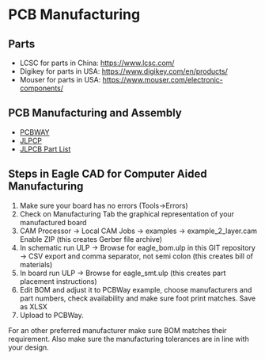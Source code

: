 # PCB Manufacturing

## Parts
- LCSC for parts in China: https://www.lcsc.com/
- Digikey for parts in USA: https://www.digikey.com/en/products/
- Mouser for parts in USA: https://www.mouser.com/electronic-components/

## PCB Manufacturing and Assembly

- [PCBWAY](https://www.pcbway.com/quotesmt.aspx)
- [JLPCP](https://jlcpcb.com/)
- [JLPCB Part List](https://jlcpcb.com/parts)

## Steps in Eagle CAD for Computer Aided Manufacturing

1) Make sure your board has no errors (Tools->Errors)
2) Check on Manufacturing Tab the graphical representation of your manufactured board
3) CAM Processor -> Local CAM Jobs -> examples -> example_2_layer.cam
    Enable ZIP (this creates Gerber file archive)
4) In schematic run ULP -> Browse for eagle_bom.ulp in this GIT repository -> CSV export and comma separator, not semi colon (this creates bill of materials)
5) In board run ULP -> Browse for eagle_smt.ulp (this creates part placement instructions)
6) Edit BOM and adjust it to PCBWay example, choose manufacturers and part numbers, check availability and make sure foot print matches. Save as XLSX
7) Upload to PCBWay. 

For an other preferred manufacturer make sure BOM matches their requirement. Also make sure the manufacturing tolerances are in line with your design.
